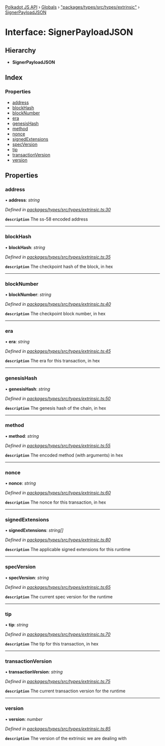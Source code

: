 [Polkadot JS API](../README.md) › [Globals](../globals.md) › ["packages/types/src/types/extrinsic"](../modules/_packages_types_src_types_extrinsic_.md) › [SignerPayloadJSON](_packages_types_src_types_extrinsic_.signerpayloadjson.md)

# Interface: SignerPayloadJSON

## Hierarchy

* **SignerPayloadJSON**

## Index

### Properties

* [address](_packages_types_src_types_extrinsic_.signerpayloadjson.md#address)
* [blockHash](_packages_types_src_types_extrinsic_.signerpayloadjson.md#blockhash)
* [blockNumber](_packages_types_src_types_extrinsic_.signerpayloadjson.md#blocknumber)
* [era](_packages_types_src_types_extrinsic_.signerpayloadjson.md#era)
* [genesisHash](_packages_types_src_types_extrinsic_.signerpayloadjson.md#genesishash)
* [method](_packages_types_src_types_extrinsic_.signerpayloadjson.md#method)
* [nonce](_packages_types_src_types_extrinsic_.signerpayloadjson.md#nonce)
* [signedExtensions](_packages_types_src_types_extrinsic_.signerpayloadjson.md#signedextensions)
* [specVersion](_packages_types_src_types_extrinsic_.signerpayloadjson.md#specversion)
* [tip](_packages_types_src_types_extrinsic_.signerpayloadjson.md#tip)
* [transactionVersion](_packages_types_src_types_extrinsic_.signerpayloadjson.md#transactionversion)
* [version](_packages_types_src_types_extrinsic_.signerpayloadjson.md#version)

## Properties

###  address

• **address**: *string*

*Defined in [packages/types/src/types/extrinsic.ts:30](https://github.com/polkadot-js/api/blob/41f1d8f36/packages/types/src/types/extrinsic.ts#L30)*

**`description`** The ss-58 encoded address

___

###  blockHash

• **blockHash**: *string*

*Defined in [packages/types/src/types/extrinsic.ts:35](https://github.com/polkadot-js/api/blob/41f1d8f36/packages/types/src/types/extrinsic.ts#L35)*

**`description`** The checkpoint hash of the block, in hex

___

###  blockNumber

• **blockNumber**: *string*

*Defined in [packages/types/src/types/extrinsic.ts:40](https://github.com/polkadot-js/api/blob/41f1d8f36/packages/types/src/types/extrinsic.ts#L40)*

**`description`** The checkpoint block number, in hex

___

###  era

• **era**: *string*

*Defined in [packages/types/src/types/extrinsic.ts:45](https://github.com/polkadot-js/api/blob/41f1d8f36/packages/types/src/types/extrinsic.ts#L45)*

**`description`** The era for this transaction, in hex

___

###  genesisHash

• **genesisHash**: *string*

*Defined in [packages/types/src/types/extrinsic.ts:50](https://github.com/polkadot-js/api/blob/41f1d8f36/packages/types/src/types/extrinsic.ts#L50)*

**`description`** The genesis hash of the chain, in hex

___

###  method

• **method**: *string*

*Defined in [packages/types/src/types/extrinsic.ts:55](https://github.com/polkadot-js/api/blob/41f1d8f36/packages/types/src/types/extrinsic.ts#L55)*

**`description`** The encoded method (with arguments) in hex

___

###  nonce

• **nonce**: *string*

*Defined in [packages/types/src/types/extrinsic.ts:60](https://github.com/polkadot-js/api/blob/41f1d8f36/packages/types/src/types/extrinsic.ts#L60)*

**`description`** The nonce for this transaction, in hex

___

###  signedExtensions

• **signedExtensions**: *string[]*

*Defined in [packages/types/src/types/extrinsic.ts:80](https://github.com/polkadot-js/api/blob/41f1d8f36/packages/types/src/types/extrinsic.ts#L80)*

**`description`** The applicable signed extensions for this runtime

___

###  specVersion

• **specVersion**: *string*

*Defined in [packages/types/src/types/extrinsic.ts:65](https://github.com/polkadot-js/api/blob/41f1d8f36/packages/types/src/types/extrinsic.ts#L65)*

**`description`** The current spec version for the runtime

___

###  tip

• **tip**: *string*

*Defined in [packages/types/src/types/extrinsic.ts:70](https://github.com/polkadot-js/api/blob/41f1d8f36/packages/types/src/types/extrinsic.ts#L70)*

**`description`** The tip for this transaction, in hex

___

###  transactionVersion

• **transactionVersion**: *string*

*Defined in [packages/types/src/types/extrinsic.ts:75](https://github.com/polkadot-js/api/blob/41f1d8f36/packages/types/src/types/extrinsic.ts#L75)*

**`description`** The current transaction version for the runtime

___

###  version

• **version**: *number*

*Defined in [packages/types/src/types/extrinsic.ts:85](https://github.com/polkadot-js/api/blob/41f1d8f36/packages/types/src/types/extrinsic.ts#L85)*

**`description`** The version of the extrinsic we are dealing with
